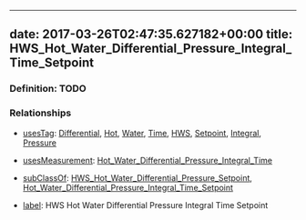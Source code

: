 
---
date: 2017-03-26T02:47:35.627182+00:00
title: HWS_Hot_Water_Differential_Pressure_Integral_Time_Setpoint
---
### Definition: TODO

### Relationships

* [usesTag](https://brickschema.org/schema/1.0/BrickFrame#usesTag): [Differential](https://brickschema.org/schema/1.0/BrickTag#Differential), [Hot](https://brickschema.org/schema/1.0/BrickTag#Hot), [Water](https://brickschema.org/schema/1.0/BrickTag#Water), [Time](https://brickschema.org/schema/1.0/BrickTag#Time), [HWS](https://brickschema.org/schema/1.0/BrickTag#HWS), [Setpoint](https://brickschema.org/schema/1.0/BrickTag#Setpoint), [Integral](https://brickschema.org/schema/1.0/BrickTag#Integral), [Pressure](https://brickschema.org/schema/1.0/BrickTag#Pressure)

* [usesMeasurement](https://brickschema.org/schema/1.0/BrickFrame#usesMeasurement): [Hot_Water_Differential_Pressure_Integral_Time](https://brickschema.org/schema/1.0/Brick#Hot_Water_Differential_Pressure_Integral_Time)

* [subClassOf](http://www.w3.org/2000/01/rdf-schema#subClassOf): [HWS_Hot_Water_Differential_Pressure_Setpoint](https://brickschema.org/schema/1.0/Brick#HWS_Hot_Water_Differential_Pressure_Setpoint), [Hot_Water_Differential_Pressure_Integral_Time_Setpoint](https://brickschema.org/schema/1.0/Brick#Hot_Water_Differential_Pressure_Integral_Time_Setpoint)

* [label](http://www.w3.org/2000/01/rdf-schema#label): HWS Hot Water Differential Pressure Integral Time Setpoint
